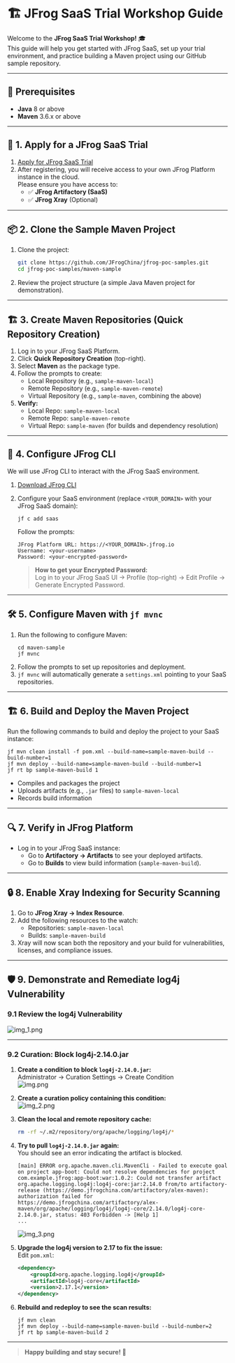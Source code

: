 # 🏗️ JFrog SaaS Trial Workshop Guide

Welcome to the **JFrog SaaS Trial Workshop!** 🎓  
This guide will help you get started with JFrog SaaS, set up your trial environment, and practice building a Maven project using our GitHub sample repository.

---

## 📝 Prerequisites

- **Java** 8 or above
- **Maven** 3.6.x or above

---

## 🚀 1. Apply for a JFrog SaaS Trial

1. [Apply for JFrog SaaS Trial](https://jfrog.com/start-free/)
2. After registering, you will receive access to your own JFrog Platform instance in the cloud.  
   Please ensure you have access to:
   - ✅ **JFrog Artifactory (SaaS)**
   - ✅ **JFrog Xray** (Optional)

---

## 📦 2. Clone the Sample Maven Project

1. Clone the project:
   ```bash
   git clone https://github.com/JFrogChina/jfrog-poc-samples.git
   cd jfrog-poc-samples/maven-sample
   ```
2. Review the project structure (a simple Java Maven project for demonstration).

---

## 🏗️ 3. Create Maven Repositories (Quick Repository Creation)

1. Log in to your JFrog SaaS Platform.
2. Click **Quick Repository Creation** (top-right).
3. Select **Maven** as the package type.
4. Follow the prompts to create:
   - Local Repository (e.g., `sample-maven-local`)
   - Remote Repository (e.g., `sample-maven-remote`)
   - Virtual Repository (e.g., `sample-maven`, combining the above)
5. **Verify:**
   - Local Repo: `sample-maven-local`
   - Remote Repo: `sample-maven-remote`
   - Virtual Repo: `sample-maven` (for builds and dependency resolution)

---

## 🔗 4. Configure JFrog CLI

We will use JFrog CLI to interact with the JFrog SaaS environment.

1. [Download JFrog CLI](https://jfrog.com/getcli/)
2. Configure your SaaS environment (replace `<YOUR_DOMAIN>` with your JFrog SaaS domain):

   ```shell
   jf c add saas
   ```

   Follow the prompts:
   ```
   JFrog Platform URL: https://<YOUR_DOMAIN>.jfrog.io
   Username: <your-username>
   Password: <your-encrypted-password>
   ```

   > **How to get your Encrypted Password:**  
   > Log in to your JFrog SaaS UI → Profile (top-right) → Edit Profile → Generate Encrypted Password.

---

## 🛠️ 5. Configure Maven with `jf mvnc`

1. Run the following to configure Maven:
   ```shell
   cd maven-sample
   jf mvnc
   ```
2. Follow the prompts to set up repositories and deployment.
3. `jf mvnc` will automatically generate a `settings.xml` pointing to your SaaS repositories.

---

## 🏗️ 6. Build and Deploy the Maven Project

Run the following commands to build and deploy the project to your SaaS instance:

```shell
jf mvn clean install -f pom.xml --build-name=sample-maven-build --build-number=1
jf mvn deploy --build-name=sample-maven-build --build-number=1
jf rt bp sample-maven-build 1
```

- Compiles and packages the project
- Uploads artifacts (e.g., `.jar` files) to `sample-maven-local`
- Records build information

---

## 🔍 7. Verify in JFrog Platform

- Log in to your JFrog SaaS instance:
  - Go to **Artifactory → Artifacts** to see your deployed artifacts.
  - Go to **Builds** to view build information (`sample-maven-build`).

---

## 🔒 8. Enable Xray Indexing for Security Scanning

1. Go to **JFrog Xray → Index Resource**.
2. Add the following resources to the watch:
   - Repositories: `sample-maven-local`
   - Builds: `sample-maven-build`
3. Xray will now scan both the repository and your build for vulnerabilities, licenses, and compliance issues.

---

## 🛡️ 9. Demonstrate and Remediate log4j Vulnerability

### 9.1 Review the log4j Vulnerability

![img_1.png](img_1.png)

---

### 9.2 Curation: Block log4j-2.14.0.jar

1. **Create a condition to block `log4j-2.14.0.jar`:**  
   Administrator → Curation Settings → Create Condition  
   ![img.png](img.png)

2. **Create a curation policy containing this condition:**  
   ![img_2.png](img_2.png)

3. **Clean the local and remote repository cache:**
   ```bash
   rm -rf ~/.m2/repository/org/apache/logging/log4j/*
   ```

4. **Try to pull `log4j-2.14.0.jar` again:**  
   You should see an error indicating the artifact is blocked.

   ```shell
   [main] ERROR org.apache.maven.cli.MavenCli - Failed to execute goal on project app-boot: Could not resolve dependencies for project com.example.jfrog:app-boot:war:1.0.2: Could not transfer artifact org.apache.logging.log4j:log4j-core:jar:2.14.0 from/to artifactory-release (https://demo.jfrogchina.com/artifactory/alex-maven): authorization failed for https://demo.jfrogchina.com/artifactory/alex-maven/org/apache/logging/log4j/log4j-core/2.14.0/log4j-core-2.14.0.jar, status: 403 Forbidden -> [Help 1]
   ...
   ```
   ![img_3.png](img_3.png)

5. **Upgrade the log4j version to 2.17 to fix the issue:**  
   Edit `pom.xml`:
   ```xml
   <dependency>
       <groupId>org.apache.logging.log4j</groupId>
       <artifactId>log4j-core</artifactId>
       <version>2.17.1</version>
   </dependency>
   ```

6. **Rebuild and redeploy to see the scan results:**
   ```shell
   jf mvn clean
   jf mvn deploy --build-name=sample-maven-build --build-number=2
   jf rt bp sample-maven-build 2
   ```

---

> **Happy building and stay secure! 🚀**